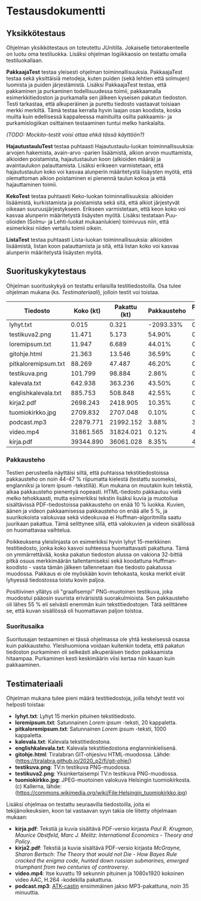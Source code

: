 # Testausdokumentti

## Yksikkötestaus

Ohjelman yksikkötestaus on toteutettu JUnitilla. Jokaiselle tietorakenteelle on luotu oma testiluokka. Lisäksi ohjelman logiikkaosio on testattu omalla testiluokallaan.

__PakkaajaTest__ testaa yleisesti ohjelman toiminnallisuuksia. PakkaajaTest testaa sekä yksittäisiä metodeja, kuten puiden (sekä lehtien että solmujen) luomista ja puiden järjestämistä. Lisäksi PakkaajaTest testaa, että pakkaminen ja purkaminen todellisuudessa toimii, pakkaamalla esimerkkitiedoston ja purkamalla sen jälkeen kyseisen pakatun tiedoston. Testi tarkastaa, että alkuperäinen ja purettu tiedosto vastaavat toisiaan merkki merkiltä. Tämä testaa kerralla hyvin laajan osan koodista, koska muilta kuin edellisessä kappaleessa mainituilta osilta pakkaamis- ja purkamislogiikan osittainen testaaminen tuntui melko hankalalta.

*(TODO: Mockito-testit voisi ottaa ehkä tässä käyttöön?)*

__HajautustauluTest__ testaa puhtaasti Hajautustaulu-luokan toiminnallisuuksia: arvojen hakemista, avain-arvo -parien lisäämistä, alkion arvon muuttamista, alkioiden poistamista, hajautustaulun koon (alkioiden määrä) ja avaintaulukon palauttamista. Lisäksi erikseen varmistetaan, että hajautustaulun koko voi kasvaa alunperin määritetystä lisäysten myötä, että olemattoman alkion poistaminen ei pienennä taulun kokoa ja että hajauttaminen toimii.

__KekoTest__ testaa puhtaasti Keko-luokan toiminnallisuuksia: alkioiden lisäämistä, kurkistamista ja poistamista sekä sitä, että alkiot järjestyvät oikeaan suuruusjärjestykseen. Erikseen varmistetaan, että keon koko voi kasvaa alunperin määritetystä lisäysten myötä. Lisäksi testataan Puu-olioiden (Solmu- ja Lehti-luokat mukaanlukien) toimivuus niin, että esimerkiksi niiden vertailu toimii oikein.

__ListaTest__ testaa puhtaasti Lista-luokan toiminnallisuuksia: alkioiden lisäämistä, listan koon palauttamista ja sitä, että listan koko voi kasvaa alunperin määritetystä lisäysten myötä.

## Suorituskykytestaus

Ohjelman suorituskykyä on testattu erilaisilla testitiedostoilla. Osa tulee ohjelman mukana (ks. *Testimateriaali*), jolloin testit voi toistaa.

|  **Tiedosto** | **Koko (kt)** | **Pakattu (kt)** | **Pakkausteho** | **Pakkausaika (s)** | **Purkuaika (s)** | **Aikojen suhde** |
| --- | --- | --- | --- | --- | --- | --- |
|  lyhyt.txt | 0.015 | 0.321 | -2093.33% | 0.0053 | 0.0263 | 5.0 |
|  testikuva2.png | 11.471 | 5.173 | 54.90% | 0.0072 | 0.0181 | 2.5 |
|  loremipsum.txt | 11.947 | 6.689 | 44.01% | 0.0100 | 0.0719 | 7.2 |
|  gitohje.html | 21.363 | 13.546 | 36.59% | 0.0061 | 0.0111 | 1.8 |
|  pitkaloremipsum.txt | 88.269 | 47.487 | 46.20% | 0.0129 | 0.1145 | 8.8 |
|  testikuva.png | 101.799 | 98.884 | 2.86% | 0.0344 | 0.1457 | 4.2 |
|  kalevala.txt | 642.938 | 363.236 | 43.50% | 0.0789 | 0.3109 | 3.9 |
|  englishkalevala.txt | 885.753 | 508.848 | 42.55% | 0.0936 | 0.3834 | 4.1 |
|  kirja2.pdf | 2698.243 | 2418.905 | 10.35% | 0.3416 | 1.9192 | 5.6 |
|  tuomiokirkko.jpg | 2709.832 | 2707.048 | 0.10% | 0.3901 | 1.8949 | 4.9 |
|  podcast.mp3 | 22879.771 | 21992.152 | 3.88% | 3.2811 | 16.4045 | 5.0 |
|  video.mp4 | 31861.565 | 31824.021 | 0.12% | 4.5843 | 22.9726 | 5.0 |
|  kirja.pdf | 39344.890 | 36061.028 | 8.35% | 4.0606 | 23.6578 | 5.8 |

### Pakkausteho

Testien perusteella näyttäisi siltä, että puhtaissa tekstitiedostoissa pakkausteho on noin 44-47 % riipumatta kielestä (testattu suomeksi, englanniksi ja lorem ipsum -tekstillä). Kun mukana on muutakin kuin tekstiä, alkaa pakkausteho pienentyä nopeasti. HTML-tiedosto pakkautuu vielä melko tehokkaasti, mutta esimerkiksi tekstin lisäksi kuvia ja muotoilua sisältävissä PDF-tiedostoissa pakkausteho on enää 10 % luokka. Kuvien, äänen ja videon pakkaamisessa pakkausteho on enää alle 5 %, ja suurikokoista valokuvaa sekä videokuvaa ei Huffman-algoritmilla saatu juurikaan pakattua. Tämä selittynee sillä, että valokuvien ja videon sisällössä on huomattavaa vaihtelua.

Poikkeuksena yleislinjasta on esimerkiksi hyvin lyhyt 15-merkkinen testitiedosto, jonka koko kasvoi suhteessa huomattavasti pakattuna. Tämä on ymmärrettävää, koska pakatun tiedoston alussa on vakiona 32-bittiä pitkä osuus merkkimäärän tallentamiseksi sekä koodattuna Huffman-koodisto - vasta tämän jälkeen tallennetaan itse tiedosto pakatussa muodossa. Pakkaus ei ole myöskään kovin tehokasta, koska merkit eivät lyhyessä tiedostossa toistu kovin paljoa.

Positiivinen yllätys oli "graafisempi" PNG-muotoinen testikuva, joka muodostui pääosin suurista erivärisistä suorakulmioista. Sen pakkausteho oli lähes 55 % eli selvästi enemmän kuin tekstitiedostojen. Tätä selittänee se, että kuvan sisällössä oli huomattavan paljon toistoa.

### Suoritusaika

Suoritusajan testaaminen ei tässä ohjelmassa ole yhtä keskeisessä osassa kuin pakkausteho. Yleishuomiona voidaan kuitenkin todeta, että pakatun tiedoston purkaminen oli selkeästi alkuperäisen tiedon pakkaamista hitaampaa. Purkaminen kesti keskimäärin viisi kertaa niin kauan kuin pakkaaminen.

## Testimateriaali

Ohjelman mukana tulee pieni määrä testitiedostoja, joilla tehdyt testit voi helposti toistaa:

- __lyhyt.txt__: Lyhyt 15 merkin pituinen tekstitiedosto.
- __loremipsum.txt__: Satunnainen *Lorem ipsum* -teksti, 20 kappaletta.
- __pitkaloremipsum.txt__: Satunnainen *Lorem ipsum* -teksti, 1000 kappaletta.
- __kalevala.txt__: Kalevala tekstitiedostona.
- __englishkalevala.txt__: Kalevala tekstitiedostona englanninkielisenä.
- __gitohje.html__: Tiralabran GIT-ohjesivu HTML-muodossa. Lähde: (https://tiralabra.github.io/2020_p2/fi/git-ohje/)
- __testikuva.png__: TV:n testikuva PNG-muodossa.
- __testikuva2.png__: Yksinkertaisempi TV:n testikuva PNG-muodossa.
- __tuomiokirkko.jpg__: JPEG-muotoinen valokuva Helsingin tuomiokirkosta. (c) Kallerna, lähde: (https://commons.wikimedia.org/wiki/File:Helsingin_tuomiokirkko.jpg)

Lisäksi ohjelmaa on testattu seuraavilla tiedostoilla, joita ei tekijänoikeuksien, koon tai vastaavan syyn takia ole liitetty ohjelmaan mukaan:

- __kirja.pdf__: Tekstiä ja kuvia sisältävä PDF-versio kirjasta *Paul R. Krugman, Maurice Obstfeld, Marc J. Melitz: International Economics -  Theory and Policy*.
- __kirja2.pdf__: Tekstiä ja kuvia sisältävä PDF-versio kirjasta *McGrayne, Sharon Bertsch: The Theory that would not Die - How Bayes Rule cracked the enigma code, hunted down russian submarines, emerged triumphant from two centuries of controversy*.
- __video.mp4__: Itse kuvattu 19 sekunnin pituinen ja 1080x1920 kokoinen video AAC, H.264 -kodekilla pakattuna.
- __podcast.mp3__: [ATK-castin](https://atk-cast.pinecast.co/) ensimmäinen jakso MP3-pakattuna, noin 35 minuuttia.
